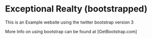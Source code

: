 # Exceptional Realty (bootstrapped)

This is an Example website using the twitter bootstrap version 3

More Info on using bootstrap can be found at 
[GetBootstrap.com]